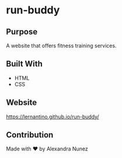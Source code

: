 # run-buddy

## Purpose 
A website that offers fitness training services.

## Built With
* HTML
* CSS

## Website 
https://lernantino.github.io/run-buddy/

## Contribution
Made with ♥️ by Alexandra Nunez

